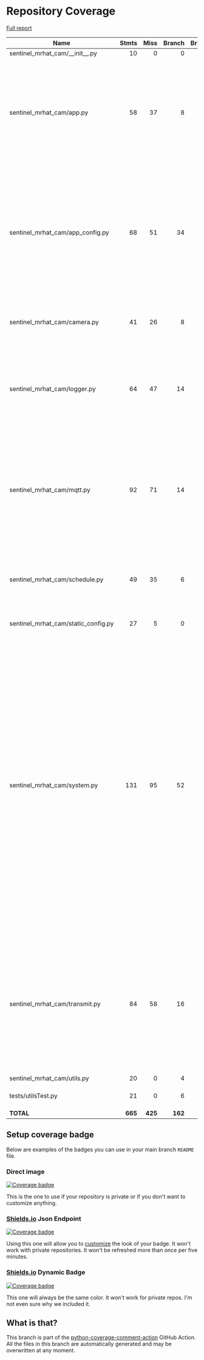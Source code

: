 # Repository Coverage

[Full report](https://htmlpreview.github.io/?https://github.com/bnyitrai03/Sentinel_MrHAT_Cam/blob/python-coverage-comment-action-data/htmlcov/index.html)

| Name                                   |    Stmts |     Miss |   Branch |   BrPart |   Cover |   Missing |
|--------------------------------------- | -------: | -------: | -------: | -------: | ------: | --------: |
| sentinel\_mrhat\_cam/\_\_init\_\_.py   |       10 |        0 |        0 |        0 |    100% |           |
| sentinel\_mrhat\_cam/app.py            |       58 |       37 |        8 |        2 |     35% |55-60, 63->62, 68-69, 72->71, 76, 82-83, 112-133, 139-141, 153-154, 169-173 |
| sentinel\_mrhat\_cam/app\_config.py    |       68 |       51 |       34 |        4 |     21% |40-55, 80-96, 99->98, 108-115, 118->117, 141-158, 161->160, 178-183, 186->185, 201-205 |
| sentinel\_mrhat\_cam/camera.py         |       41 |       26 |        8 |        1 |     33% |6, 51-68, 82-86, 89->88, 98-103 |
| sentinel\_mrhat\_cam/logger.py         |       64 |       47 |       14 |        0 |     22% |53-58, 72-83, 92-97, 106-110, 130-137, 163-174, 183-188 |
| sentinel\_mrhat\_cam/mqtt.py           |       92 |       71 |       14 |        0 |     20% |9-11, 54-61, 64, 67, 80-107, 121-150, 186-192, 224-231, 263-267, 275-277 |
| sentinel\_mrhat\_cam/schedule.py       |       49 |       35 |        6 |        0 |     25% |11-12, 28, 44-52, 68-69, 85-92, 96-98, 114-136 |
| sentinel\_mrhat\_cam/static\_config.py |       27 |        5 |        0 |        0 |     81% |12, 34, 43, 49, 54 |
| sentinel\_mrhat\_cam/system.py         |      131 |       95 |       52 |       12 |     26% |33->32, 34-35, 38->37, 39-40, 44->43, 58-78, 81->80, 90-91, 94->93, 134-155, 158->157, 215-252, 265->264, 283-287, 290->289, 322-333, 336->335, 372-385, 388->387, 411-414, 417->416, 448-449, 452->451, 475-505 |
| sentinel\_mrhat\_cam/transmit.py       |       84 |       58 |       16 |        2 |     28% |51-54, 67-76, 112-120, 123->122, 153-179, 185-186, 200-203, 206->205, 231-243, 257-268 |
| sentinel\_mrhat\_cam/utils.py          |       20 |        0 |        4 |        1 |     96% |    12->11 |
| tests/utilsTest.py                     |       21 |        0 |        6 |        3 |     89% |12->11, 21->20, 29->28 |
|                              **TOTAL** |  **665** |  **425** |  **162** |   **25** | **32%** |           |


## Setup coverage badge

Below are examples of the badges you can use in your main branch `README` file.

### Direct image

[![Coverage badge](https://raw.githubusercontent.com/bnyitrai03/Sentinel_MrHAT_Cam/python-coverage-comment-action-data/badge.svg)](https://htmlpreview.github.io/?https://github.com/bnyitrai03/Sentinel_MrHAT_Cam/blob/python-coverage-comment-action-data/htmlcov/index.html)

This is the one to use if your repository is private or if you don't want to customize anything.

### [Shields.io](https://shields.io) Json Endpoint

[![Coverage badge](https://img.shields.io/endpoint?url=https://raw.githubusercontent.com/bnyitrai03/Sentinel_MrHAT_Cam/python-coverage-comment-action-data/endpoint.json)](https://htmlpreview.github.io/?https://github.com/bnyitrai03/Sentinel_MrHAT_Cam/blob/python-coverage-comment-action-data/htmlcov/index.html)

Using this one will allow you to [customize](https://shields.io/endpoint) the look of your badge.
It won't work with private repositories. It won't be refreshed more than once per five minutes.

### [Shields.io](https://shields.io) Dynamic Badge

[![Coverage badge](https://img.shields.io/badge/dynamic/json?color=brightgreen&label=coverage&query=%24.message&url=https%3A%2F%2Fraw.githubusercontent.com%2Fbnyitrai03%2FSentinel_MrHAT_Cam%2Fpython-coverage-comment-action-data%2Fendpoint.json)](https://htmlpreview.github.io/?https://github.com/bnyitrai03/Sentinel_MrHAT_Cam/blob/python-coverage-comment-action-data/htmlcov/index.html)

This one will always be the same color. It won't work for private repos. I'm not even sure why we included it.

## What is that?

This branch is part of the
[python-coverage-comment-action](https://github.com/marketplace/actions/python-coverage-comment)
GitHub Action. All the files in this branch are automatically generated and may be
overwritten at any moment.